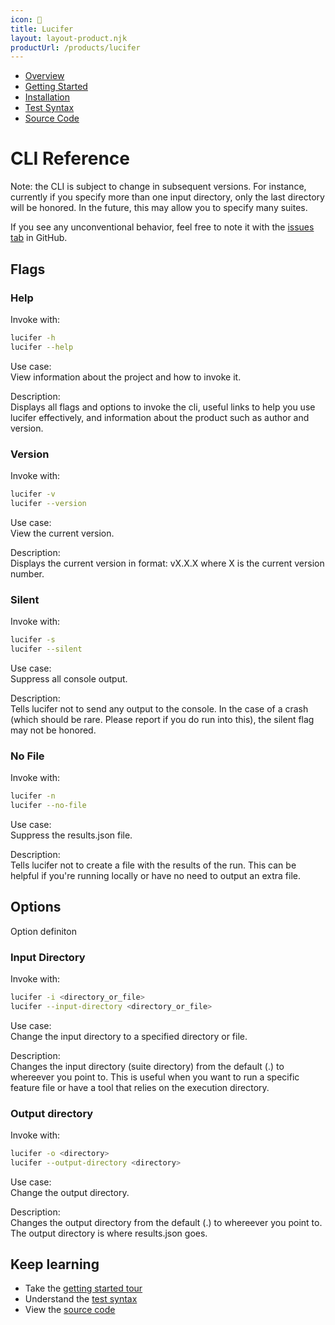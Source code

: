 ```yaml
--- 
icon: 🐲
title: Lucifer
layout: layout-product.njk
productUrl: /products/lucifer
---
```


- [Overview](/products/lucifer)
- [Getting Started](/products/lucifer/docs)
- [Installation](/products/lucifer/installation)
- [Test Syntax](/products/lucifer/tests)
- [Source Code](https://github.com/winstonpucket/lucifer)

# CLI Reference

Note: the CLI is subject to change in subsequent versions. For instance, currently if you specify more than one input directory, only the last directory will be honored. In the future, this may allow you to specify many suites.

If you see any unconventional behavior, feel free to note it with the [issues tab](https://github.com/winstonpuckett/lucifer/issues) in GitHub.

## Flags

### Help

Invoke with:
```bash
lucifer -h
lucifer --help
``` 

Use case:<br>
View information about the project and how to invoke it.

Description:<br>
Displays all flags and options to invoke the cli, useful links to help you use lucifer effectively, and information about the product such as author and version.

### Version

Invoke with:
```bash
lucifer -v
lucifer --version
``` 

Use case:<br>
View the current version.

Description:<br>
Displays the current version in format: vX.X.X where X is the current version number.

### Silent

Invoke with:
```bash
lucifer -s
lucifer --silent
``` 

Use case:<br>
Suppress all console output.

Description:<br>
Tells lucifer not to send any output to the console. In the case of a crash (which should be rare. Please report if you do run into this), the silent flag may not be honored.

### No File

Invoke with:
```bash
lucifer -n
lucifer --no-file
``` 

Use case:<br>
Suppress the results.json file.

Description:<br>
Tells lucifer not to create a file with the results of the run. This can be helpful if you're running locally or have no need to output an extra file.

## Options

Option definiton

### Input Directory

Invoke with:
```bash
lucifer -i <directory_or_file>
lucifer --input-directory <directory_or_file>
``` 

Use case:<br>
Change the input directory to a specified directory or file.

Description:<br>
Changes the input directory (suite directory) from the default (.) to whereever you point to. This is useful when you want to run a specific feature file or have a tool that relies on the execution directory.

### Output directory

Invoke with:
```bash
lucifer -o <directory>
lucifer --output-directory <directory>
``` 

Use case:<br>
Change the output directory.

Description:<br>
Changes the output directory from the default (.) to whereever you point to. The output directory is where results.json goes.

## Keep learning

- Take the [getting started tour](/products/lucifer/docs)
- Understand the [test syntax](/products/lucifer/tests)
- View the [source code](https://github.com/winstonpuckett/lucifer)

